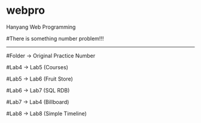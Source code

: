 # webpro
Hanyang Web Programming


#There is something number problem!!!
***********************************
#Folder -> Original Practice Number

#Lab4 -> Lab5 (Courses)

#Lab5 -> Lab6 (Fruit Store)

#Lab6 -> Lab7 (SQL RDB)

#Lab7 -> Lab4 (Billboard)

#Lab8 -> Lab8 (Simple Timeline)

